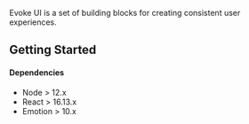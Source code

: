 Evoke UI is a set of building blocks for creating consistent user experiences.

## Getting Started

#### Dependencies

- Node > 12.x
- React > 16.13.x
- Emotion > 10.x
